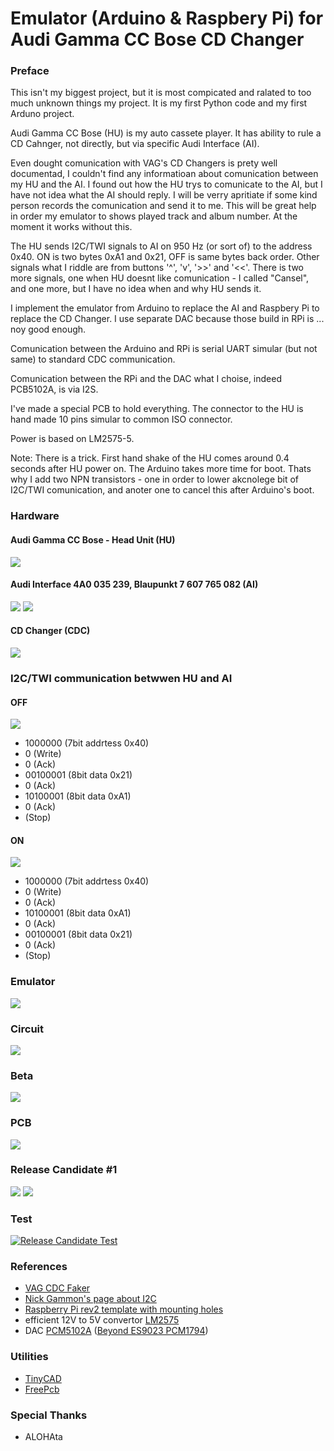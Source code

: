 # Emulator (Arduino & Raspbery Pi) for<br>Audi Gamma CC Bose CD Changer 

### Preface

This isn't my biggest project, but it is most compicated and ralated to too much unknown things my project. It is my first Python code and my first Arduno project. 

Audi Gamma CC Bose (HU) is my auto cassete player. It has ability to rule a CD Cahnger, not directly, but via specific Audi Interface (AI).

Even dought comunication with VAG's CD Changers is prety well documentad, I couldn't find any informatioan about comunication between my HU and the AI. I found out how the HU trys to comunicate to the AI, but I have not idea what the AI should reply. I will be verry apritiate if some kind person records the comunication and send it to me. This will be great help in order my emulator to shows played track and album number. At the moment it works without this.

The HU sends I2C/TWI signals to AI on 950 Hz (or sort of) to the address 0x40. ON is two bytes 0xA1 and 0x21, OFF is same bytes back order. Other signals what I riddle are from buttons '^', 'v', '>>' and '<<'. There is two more signals, one when HU doesnt like comunication - I called "Cansel", and one more, but I have no idea when and why HU sends it.

I implement the emulator from Arduino to replace the AI and Raspbery Pi to replace the CD Changer. I use separate DAC because those build in RPi is ... noy good enough.

Comunication between the Arduino and RPi is serial UART simular (but not same) to standard CDC communication.

Comunication between the RPi and the DAC what I choise, indeed PCB5102A, is via I2S.

I've made a special PCB to hold everything. The connector to the HU is hand made 10 pins simular to common ISO connector.

Power is based on LM2575-5.

Note: There is a trick. First hand shake of the HU comes around 0.4 seconds after HU power on. The Arduino takes more time for boot. Thats why I add two NPN transistors - one in order to lower akcnolege bit of I2C/TWI comunication, and anoter one to cancel this after Arduino's boot.

### Hardware
#### Audi Gamma CC Bose - Head Unit (HU)

![](https://github.com/oritomov/cdc/blob/master/etc/img/Audo%20Gamma%20CC%20Bose.jpg?raw=true)

#### Audi Interface 4A0 035 239, Blaupunkt 7 607 765 082 (AI) 

![](https://github.com/oritomov/cdc/blob/master/etc/img/4A0%20035%20239.jpg)
![](https://github.com/oritomov/cdc/blob/master/etc/img/Blaupunkt%207%20607%20765%20082.jpg)

#### CD Changer (CDC)

![](https://github.com/oritomov/cdc/blob/master/etc/img/CD_changer.jpg)

### I2C/TWI communication betwwen HU and AI
#### OFF

![](https://github.com/oritomov/cdc/blob/master/etc/img/off.png)

 * 1000000 (7bit addrtess 0x40)
 * 0 (Write)
 * 0 (Ack)
 * 00100001 (8bit data 0x21)
 * 0 (Ack)
 * 10100001 (8bit data 0xA1)
 * 0 (Ack)
 * (Stop)
 
#### ON
 
![](https://github.com/oritomov/cdc/blob/master/etc/img/on.png)

 * 1000000 (7bit addrtess 0x40)
 * 0 (Write)
 * 0 (Ack)
 * 10100001 (8bit data 0xA1)
 * 0 (Ack)
 * 00100001 (8bit data 0x21)
 * 0 (Ack)
 * (Stop)

### Emulator

![](https://github.com/oritomov/cdc/blob/master/etc/img/emulator.png)

### Circuit

![](https://github.com/oritomov/cdc/blob/master/etc/cir/circuit.png)

### Beta

![](https://github.com/oritomov/cdc/blob/master/etc/img/DSC_0578.JPG)

### PCB

![](https://github.com/oritomov/cdc/blob/master/etc/pcb/cdc11.png)

### Release Candidate #1

![](https://github.com/oritomov/cdc/blob/master/etc/img/pcb_rel_1.JPG)
![](https://github.com/oritomov/cdc/blob/master/etc/img/asm_rel_1.JPG)

### Test

[![Release Candidate Test](https://www.youtube.com/upload_thumbnail?v=TbPQ_YEeIYg&t=hqdefault&ts=1491150349312)](https://www.youtube.com/watch?v=TbPQ_YEeIYg "Release Candidate Test")

### References

 * [VAG CDC Faker](http://dev.shyd.de/2013/09/avr-raspberry-pi-vw-beta-vag-cdc-faker/)
 * [Nick Gammon's page about I2C](http://gammon.com.au/i2c)
 * [Raspberry Pi rev2 template with mounting holes](https://www.raspberrypi.org/blog/raspberry-pi-rev2-template-with-mounting-holes/)
 * efficient 12V to 5V convertor [LM2575](http://www.ti.com.cn/cn/lit/ds/symlink/lm1575.pdf)
 * DAC [PCM5102A](https://www.raspberrypi.org/forums/viewtopic.php?f=45&t=57069)  ([Beyond ES9023 PCM1794](https://www.google.bg/search?q=Beyond+ES9023+PCM1794))

### Utilities

 * [TinyCAD](https://sourceforge.net/projects/tinycad/)
 * [FreePcb](http://www.freepcb.com/)
 
### Special Thanks

 * ALOHAta
